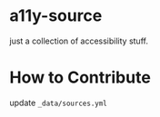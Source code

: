 # a11y-source
just a collection of accessibility stuff.

# How to Contribute
update `_data/sources.yml`
